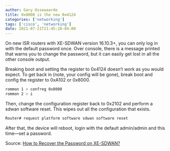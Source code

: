 ```yaml
---
author: Gary Ossewaarde
title: 0x8000 is the new 0x4124
categories: ['networking']
tags: ['cisco', 'networking']
date: 2021-07-21T21:45:28-04:00
---
```


On new ISR routers with XE-SDWAN version 16.10.3+, you can only log in with the default password once. Over console, there is a message printed that warns you to change the password, but it can easily get lost in all the other console output.

<!--more-->

Breaking boot and setting the register to 0x4124 doesn’t work as you would expect. To get back in (note, your config will be gone), break boot and config the register to 0xA102 or 0x8000.

```bash
rommon 1 > confreg 0x8000
rommon 2 > i
```

Then, change the configuration register back to 0x2102 and perform a sdwan software reset. This wipes out all the configuration that exists.

```bash
Router# request platform software sdwan software reset
```

After that, the device will reboot, login with the default admin/admin and this time—set a password.

Source: [How to Recover the Password on XE-SDWAN?](https://www.cisco.com/c/en/us/support/docs/routers/xe-sd-wan-routers/214980-how-to-recover-the-password-on-xe-sdwan.html)
